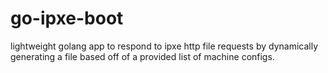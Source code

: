 # go-ipxe-boot
lightweight golang app to respond to ipxe http file requests by dynamically generating a file based off of a provided list of machine configs.
